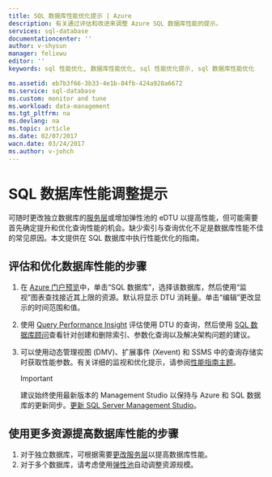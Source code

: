```yaml
---
title: SQL 数据库性能优化提示 | Azure
description: 有关通过评估和改进来调整 Azure SQL 数据库性能的提示。
services: sql-database
documentationcenter: ''
author: v-shysun
manager: felixwu
editor: ''
keywords: sql 性能优化, 数据库性能优化, sql 性能优化提示, sql 数据库性能优化

ms.assetid: eb7b3f66-3b33-4e1b-84fb-424a928a6672
ms.service: sql-database
ms.custom: monitor and tune
ms.workload: data-management
ms.tgt_pltfrm: na
ms.devlang: na
ms.topic: article
ms.date: 02/07/2017
wacn.date: 03/24/2017
ms.author: v-johch
---
```


# SQL 数据库性能调整提示
可随时更改独立数据库的[服务层](./sql-database-service-tiers.md)或增加弹性池的 eDTU 以提高性能，但可能需要首先确定提升和优化查询性能的机会。缺少索引与查询优化不足是数据库性能不佳的常见原因。本文提供在 SQL 数据库中执行性能优化的指南。

## 评估和优化数据库性能的步骤
1. 在 [Azure 门户预览](https://portal.azure.cn)中，单击“SQL 数据库”，选择该数据库，然后使用“监视”图表查找接近其上限的资源。默认将显示 DTU 消耗量。单击“编辑”更改显示的时间范围和值。
2. 使用 [Query Performance Insight](./sql-database-query-performance.md) 评估使用 DTU 的查询，然后使用 [SQL 数据库顾问](./sql-database-advisor.md)查看针对创建和删除索引、参数化查询以及解决架构问题的建议。
3. 可以使用动态管理视图 (DMV)、扩展事件 (Xevent) 和 SSMS 中的查询存储实时获取性能参数。有关详细的监视和优化提示，请参阅[性能指南主题](./sql-database-performance-guidance.md)。

    > [!IMPORTANT]
    > 建议始终使用最新版本的 Management Studio 以保持与 Azure 和 SQL 数据库的更新同步。[更新 SQL Server Management Studio](https://msdn.microsoft.com/zh-cn/library/mt238290.aspx)。

## 使用更多资源提高数据库性能的步骤
1. 对于独立数据库，可根据需要[更改服务层](./sql-database-service-tiers.md)以提高数据库性能。
2. 对于多个数据库，请考虑使用[弹性池](./sql-database-elastic-pool-guidance.md)自动调整资源规模。

<!---HONumber=Mooncake_0320_2017-->